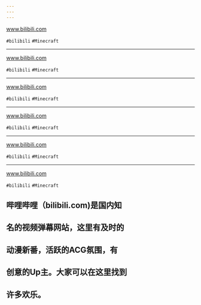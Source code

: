 ```yaml
---
---
---
```


www.bilibili.com

`#bilibili` `#Minecraft` 

--- 

www.bilibili.com

`#bilibili` `#Minecraft` 

---
www.bilibili.com

`#bilibili` `#Minecraft` 

---

www.bilibili.com

`#bilibili` `#Minecraft` 

---

www.bilibili.com

`#bilibili` `#Minecraft` 

---

www.bilibili.com

`#bilibili` `#Minecraft` 


## 哔哩哔哩（bilibili.com)是国内知
## 名的视频弹幕网站，这里有及时的
## 动漫新番，活跃的ACG氛围，有
## 创意的Up主。大家可以在这里找到
## 许多欢乐。